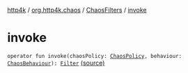 [http4k](../../index.md) / [org.http4k.chaos](../index.md) / [ChaosFilters](index.md) / [invoke](./invoke.md)

# invoke

`operator fun invoke(chaosPolicy: `[`ChaosPolicy`](../-chaos-policy/index.md)`, behaviour: `[`ChaosBehaviour`](../-chaos-behaviour/index.md)`): `[`Filter`](../../org.http4k.core/-filter/index.md) [(source)](https://github.com/http4k/http4k/blob/master/http4k-testing-chaos/src/main/kotlin/org/http4k/chaos/ChaosFilters.kt#L10)